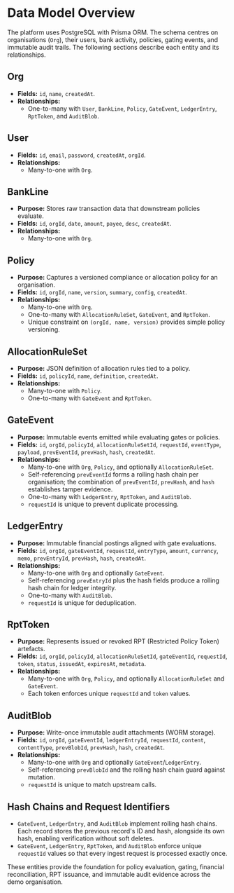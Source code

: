 # Data Model Overview

The platform uses PostgreSQL with Prisma ORM. The schema centres on organisations (`Org`), their users, bank activity, policies, gating events, and immutable audit trails. The following sections describe each entity and its relationships.

## Org
- **Fields:** `id`, `name`, `createdAt`.
- **Relationships:**
  - One-to-many with `User`, `BankLine`, `Policy`, `GateEvent`, `LedgerEntry`, `RptToken`, and `AuditBlob`.

## User
- **Fields:** `id`, `email`, `password`, `createdAt`, `orgId`.
- **Relationships:**
  - Many-to-one with `Org`.

## BankLine
- **Purpose:** Stores raw transaction data that downstream policies evaluate.
- **Fields:** `id`, `orgId`, `date`, `amount`, `payee`, `desc`, `createdAt`.
- **Relationships:**
  - Many-to-one with `Org`.

## Policy
- **Purpose:** Captures a versioned compliance or allocation policy for an organisation.
- **Fields:** `id`, `orgId`, `name`, `version`, `summary`, `config`, `createdAt`.
- **Relationships:**
  - Many-to-one with `Org`.
  - One-to-many with `AllocationRuleSet`, `GateEvent`, and `RptToken`.
  - Unique constraint on `(orgId, name, version)` provides simple policy versioning.

## AllocationRuleSet
- **Purpose:** JSON definition of allocation rules tied to a policy.
- **Fields:** `id`, `policyId`, `name`, `definition`, `createdAt`.
- **Relationships:**
  - Many-to-one with `Policy`.
  - One-to-many with `GateEvent` and `RptToken`.

## GateEvent
- **Purpose:** Immutable events emitted while evaluating gates or policies.
- **Fields:** `id`, `orgId`, `policyId`, `allocationRuleSetId`, `requestId`, `eventType`, `payload`, `prevEventId`, `prevHash`, `hash`, `createdAt`.
- **Relationships:**
  - Many-to-one with `Org`, `Policy`, and optionally `AllocationRuleSet`.
  - Self-referencing `prevEventId` forms a rolling hash chain per organisation; the combination of `prevEventId`, `prevHash`, and `hash` establishes tamper evidence.
  - One-to-many with `LedgerEntry`, `RptToken`, and `AuditBlob`.
  - `requestId` is unique to prevent duplicate processing.

## LedgerEntry
- **Purpose:** Immutable financial postings aligned with gate evaluations.
- **Fields:** `id`, `orgId`, `gateEventId`, `requestId`, `entryType`, `amount`, `currency`, `memo`, `prevEntryId`, `prevHash`, `hash`, `createdAt`.
- **Relationships:**
  - Many-to-one with `Org` and optionally `GateEvent`.
  - Self-referencing `prevEntryId` plus the hash fields produce a rolling hash chain for ledger integrity.
  - One-to-many with `AuditBlob`.
  - `requestId` is unique for deduplication.

## RptToken
- **Purpose:** Represents issued or revoked RPT (Restricted Policy Token) artefacts.
- **Fields:** `id`, `orgId`, `policyId`, `allocationRuleSetId`, `gateEventId`, `requestId`, `token`, `status`, `issuedAt`, `expiresAt`, `metadata`.
- **Relationships:**
  - Many-to-one with `Org`, `Policy`, and optionally `AllocationRuleSet` and `GateEvent`.
  - Each token enforces unique `requestId` and `token` values.

## AuditBlob
- **Purpose:** Write-once immutable audit attachments (WORM storage).
- **Fields:** `id`, `orgId`, `gateEventId`, `ledgerEntryId`, `requestId`, `content`, `contentType`, `prevBlobId`, `prevHash`, `hash`, `createdAt`.
- **Relationships:**
  - Many-to-one with `Org` and optionally `GateEvent`/`LedgerEntry`.
  - Self-referencing `prevBlobId` and the rolling hash chain guard against mutation.
  - `requestId` is unique to match upstream calls.

## Hash Chains and Request Identifiers
- `GateEvent`, `LedgerEntry`, and `AuditBlob` implement rolling hash chains. Each record stores the previous record's ID and hash, alongside its own hash, enabling verification without soft deletes.
- `GateEvent`, `LedgerEntry`, `RptToken`, and `AuditBlob` enforce unique `requestId` values so that every ingest request is processed exactly once.

These entities provide the foundation for policy evaluation, gating, financial reconciliation, RPT issuance, and immutable audit evidence across the demo organisation.
